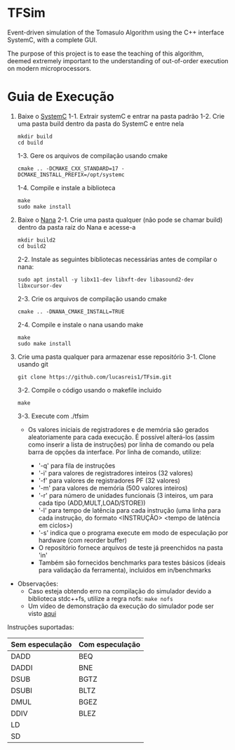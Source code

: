 # TFSim

Event-driven simulation of the Tomasulo Algorithm using the C++ interface SystemC, with a complete GUI.

The purpose of this project is to ease the teaching of this algorithm, deemed extremely important to the understanding of
out-of-order execution on modern microprocessors.

# Guia de Execução

1. Baixe o [SystemC](http://www.accellera.org/downloads/standards/systemc)
    1-1. Extrair systemC e entrar na pasta padrão
    1-2. Crie uma pasta build dentro da pasta do SystemC e entre nela
    ```
    mkdir build
    cd build
    ```
    1-3. Gere os arquivos de compilação usando cmake
    ```
    cmake .. -DCMAKE_CXX_STANDARD=17 -DCMAKE_INSTALL_PREFIX=/opt/systemc
    ```
    1-4. Compile e instale a biblioteca
    ```
    make
    sudo make install
    ```
2. Baixe o [Nana](http://nanapro.org/en-us)
	2-1. Crie uma pasta qualquer (não pode se chamar build) dentro da pasta raiz do Nana e acesse-a
	```
	mkdir build2
	cd build2
	```
	2-2. Instale as seguintes bibliotecas necessárias antes de compilar o nana:
	```
	sudo apt install -y libx11-dev libxft-dev libasound2-dev libxcursor-dev
	```
	2-3. Crie os arquivos de compilação usando cmake
	```
	cmake .. -DNANA_CMAKE_INSTALL=TRUE
	```
	2-4. Compile e instale o nana usando make
	```
	make
	sudo make install
	```
 3. Crie uma pasta qualquer para armazenar esse repositório
	3-1. Clone usando git
	```	
	git clone https://github.com/lucasreis1/TFsim.git
	```
	3-2. Compile o código usando o makefile incluido
	```
	make
	```

	3-3. Execute com ./tfsim
		

	 - Os valores iniciais de registradores e de memória são gerados aleatoriamente para cada execução. É possível alterá-los (assim como inserir a lista de instruções) por linha de comando ou pela barra de opções da interface. Por linha de comando, utilize:
			

		-  '-q' para fila de instruções
		- '-i' para valores de registradores inteiros (32 valores)
		- '-f' para valores de registradores PF (32 valores)
		- '-m' para valores de memória (500 valores inteiros)
		- '-r' para número de unidades funcionais (3 inteiros, um para cada tipo (ADD,MULT,LOAD/STORE))
		- '-l' para tempo de latência para cada instrução (uma linha para cada instrução, do formato <INSTRUÇÃO> <tempo de latência em ciclos>)
		- '-s' indica que o programa execute em modo de especulação por hardware (com reorder buffer)
		* O repositório fornece arquivos de teste já preenchidos na pasta 'in'
        * Também são fornecidos benchmarks para testes básicos (ideais para validação da ferramenta), incluidos em in/benchmarks
* Observações:
	- Caso esteja obtendo erro na compilação do simulador devido a biblioteca stdc++fs, utilize a regra nofs:
		```make nofs```
	- Um vídeo de demonstração da execução do simulador pode ser visto [aqui](https://youtu.be/hleCH6yndPY)


Instruções suportadas:

Sem especulação | Com especulação
---| ---|
DADD | BEQ |
DADDI| BNE |
DSUB | BGTZ |
DSUBI| BLTZ |
DMUL | BGEZ | 
DDIV| BLEZ |
LD|
SD|


